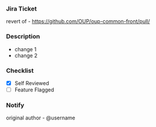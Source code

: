 ### Jira Ticket
revert of - https://github.com/OUP/oup-common-front/pull/

### Description
  - change 1
  - change 2

### Checklist
  - [x] Self Reviewed 
  - [ ] Feature Flagged

### Notify
original author - @username
